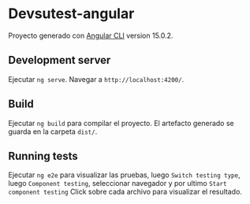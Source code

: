 # Devsutest-angular

Proyecto generado con [Angular CLI](https://github.com/angular/angular-cli) version 15.0.2.

## Development server

Ejecutar `ng serve`. Navegar a `http://localhost:4200/`. 

## Build
Ejecutar `ng build` para compilar el proyecto. El artefacto generado se guarda en la carpeta `dist/`.

## Running tests
Ejecutar `ng e2e` para visualizar las pruebas,
luego `Switch testing type`,
luego `Component testing`,
seleccionar navegador y por ultimo `Start component testing`
Click sobre cada archivo para visualizar el resultado.
